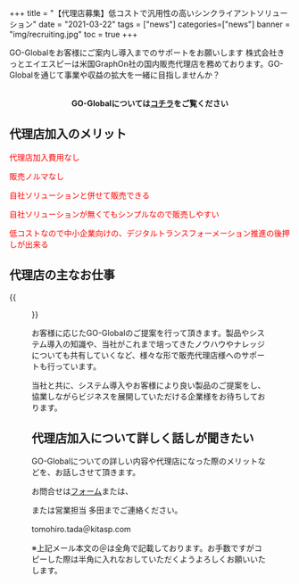 +++
title = "【代理店募集】低コストで汎用性の高いシンクライアントソリューション"
date = "2021-03-22"
tags = ["news"]
categories=["news"]
banner = "img/recruiting.jpg"
toc = true
+++


GO-Globalをお客様にご案内し導入までのサポートをお願いします
株式会社きっとエイエスピーは米国GraphOn社の国内販売代理店を務めております。GO-Globalを通じて事業や収益の拡大を一緒に目指しませんか？

<br>



<center><b><font color="red"><i class="fas fa-arrow-circle-right"></i></font> GO-Globalについては<a href="https://go-global.kitasp.com/go-global/" target="_blank">コチラ</A>をご覧ください</b></center>



<!--more-->

## 代理店加入のメリット




<font color="red"><i class="far fa-check-circle"></i>代理店加入費用なし</font>

<font color="red"><i class="far fa-check-circle"></i>販売ノルマなし</font>

<font color="red"><i class="far fa-check-circle"></i>自社ソリューションと併せて販売できる</font>

<font color="red"><i class="far fa-check-circle"></i>自社ソリューションが無くてもシンプルなので販売しやすい</font>

<font color="red"><i class="far fa-check-circle"></i>低コストなので中小企業向けの、デジタルトランスフォーメーション推進の後押しが出来る</font>




## 代理店の主なお仕事

{{<figure src="/img/recruiting01.jpg" width="100%">}}</a>


お客様に応じたGO-Globalのご提案を行って頂きます。製品やシステム導入の知識や、当社がこれまで培ってきたノウハウやナレッジについても共有していくなど、様々な形で販売代理店様へのサポートも行っています。

当社と共に、システム導入やお客様により良い製品のご提案をし、協業しながらビジネスを展開していただける企業様をお待ちしております。



## 代理店加入について詳しく話しが聞きたい


GO-Globalについての詳しい内容や代理店になった際のメリットなどを、お話しさせて頂きます。


お問合せは<a href="https://www.kitasp.com/contact/" target="_blank">フォーム</A>または、

または営業担当
多田までご連絡ください。

tomohiro.tada＠kitasp.com

※上記メール本文の＠は全角で記載しております。お手数ですがコピーした際は半角に入れなおしていただくようよろしくお願いいたします。





